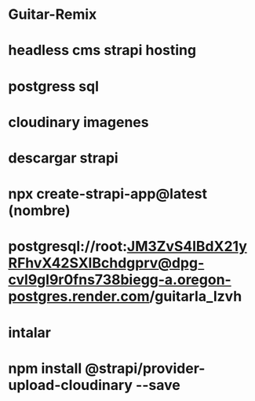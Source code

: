 # Guitar-Remix
# headless cms strapi hosting
# postgress sql
# cloudinary imagenes


# descargar strapi
# npx create-strapi-app@latest (nombre)

# postgresql://root:JM3ZvS4lBdX21yRFhvX42SXlBchdgprv@dpg-cvl9gl9r0fns738biegg-a.oregon-postgres.render.com/guitarla_lzvh

# intalar 
# npm install @strapi/provider-upload-cloudinary --save
